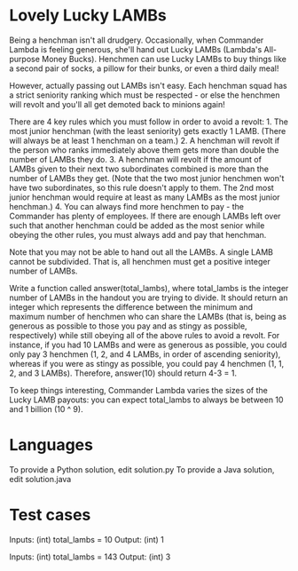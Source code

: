 Lovely Lucky LAMBs
==================

Being a henchman isn't all drudgery. Occasionally, when 
Commander Lambda is feeling generous, she'll hand out Lucky 
LAMBs (Lambda's All-purpose Money Bucks). Henchmen can use Lucky 
LAMBs to buy things like a second pair of socks, a pillow for their 
bunks, or even a third daily meal!

However, actually passing out LAMBs isn't easy. Each henchman 
squad has a strict seniority ranking which must be respected - or 
else the henchmen will revolt and you'll all get demoted back to 
minions again! 

There are 4 key rules which you must follow in order to avoid a 
revolt:
    1. The most junior henchman (with the least seniority) gets 
exactly 1 LAMB.  (There will always be at least 1 henchman on a 
team.)
    2. A henchman will revolt if the person who ranks immediately 
above them gets more than double the number of LAMBs they do.
    3. A henchman will revolt if the amount of LAMBs given to their 
next two subordinates combined is more than the number of LAMBs they 
get.  (Note that the two most junior henchmen won't have two 
subordinates, so this rule doesn't apply to them.  The 2nd most 
junior henchman would require at least as many LAMBs as the most 
junior henchman.)
    4. You can always find more henchmen to pay - the Commander has 
plenty of employees.  If there are enough LAMBs left over such that 
another henchman could be added as the most senior while obeying the 
other rules, you must always add and pay that henchman.

Note that you may not be able to hand out all the LAMBs. A single 
LAMB cannot be subdivided. That is, all henchmen must get a positive 
integer number of LAMBs.

Write a function called answer(total_lambs), where total_lambs is 
the integer number of LAMBs in the handout you are trying to divide. 
It should return an integer which represents the difference between 
the minimum and maximum number of henchmen who can share the LAMBs 
(that is, being as generous as possible to those you pay and as 
stingy as possible, respectively) while still obeying all of the 
above rules to avoid a revolt.  For instance, if you had 10 LAMBs 
and were as generous as possible, you could only pay 3 henchmen (1, 
2, and 4 LAMBs, in order of ascending seniority), whereas if you 
were as stingy as possible, you could pay 4 henchmen (1, 1, 2, and 3 
LAMBs). Therefore, answer(10) should return 4-3 = 1.

To keep things interesting, Commander Lambda varies the sizes of the 
Lucky LAMB payouts: you can expect total_lambs to always be between 
10 and 1 billion (10 ^ 9).

Languages
=========

To provide a Python solution, edit solution.py
To provide a Java solution, edit solution.java

Test cases
==========

Inputs:
    (int) total_lambs = 10
Output:
    (int) 1

Inputs:
    (int) total_lambs = 143
Output:
    (int) 3
